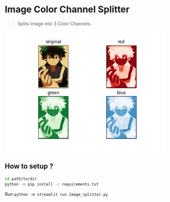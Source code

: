 # Image Color Channel Splitter

> Splits Image into 3 Color Channels.

![image](results/result_img.png)

## How to setup ?
```bash
cd path/to/dir
python -m pip install -r requirements.txt
```

Run ```python -m streamlit run Image_splitter.py```